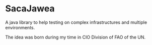 SacaJawea
=========

A java library to help testing on complex infrastructures and multiple environments.

The idea was born during my time in CIO Division of FAO of the UN.
 
